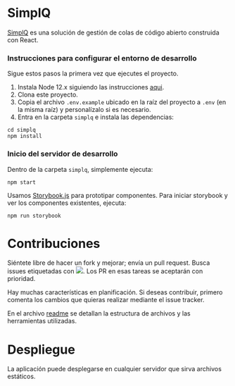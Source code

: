 # SimplQ

[SimplQ](https://github.com/UPeU-CRAI/simplQ-UPeU) es una solución de gestión de colas de código abierto construida con React.

### Instrucciones para configurar el entorno de desarrollo

Sigue estos pasos la primera vez que ejecutes el proyecto.

1. Instala Node 12.x siguiendo las instrucciones [aqui](https://github.com/nodesource/distributions/blob/master/README.md#debinstall).
2. Clona este proyecto.
3. Copia el archivo `.env.example` ubicado en la raíz del proyecto a `.env` (en la misma raíz) y personalízalo si es necesario.
4. Entra en la carpeta `simplq` e instala las dependencias:

```
cd simplq
npm install
```

### Inicio del servidor de desarrollo

Dentro de la carpeta `simplq`, simplemente ejecuta:

```
npm start
```

Usamos [Storybook.js](https://storybook.js.org/) para prototipar componentes. Para iniciar storybook y ver los componentes existentes, ejecuta:

```
npm run storybook
```

# Contribuciones

Siéntete libre de hacer un fork y mejorar; envía un pull request. Busca issues etiquetadas con ![](https://img.shields.io/github/labels/SimplQ/simplQ-frontend/You%20Can%20Do%20This). Los PR en esas tareas se aceptarán con prioridad.

Hay muchas características en planificación. Si deseas contribuir, primero comenta los cambios que quieras realizar mediante el issue tracker.

En el archivo [readme](/simplq/readme.md) se detallan la estructura de archivos y las herramientas utilizadas.

# Despliegue

La aplicación puede desplegarse en cualquier servidor que sirva archivos estáticos.
